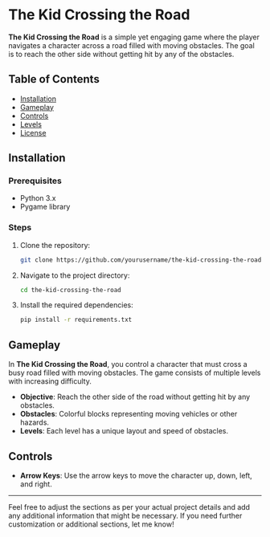 # The Kid Crossing the Road

**The Kid Crossing the Road** is a simple yet engaging game where the player navigates a character across a road filled with moving obstacles. The goal is to reach the other side without getting hit by any of the obstacles.

## Table of Contents
- [Installation](#installation)
- [Gameplay](#gameplay)
- [Controls](#controls)
- [Levels](#levels)
- [License](#license)

## Installation

### Prerequisites
- Python 3.x
- Pygame library

### Steps
1. Clone the repository:
    ```sh
    git clone https://github.com/yourusername/the-kid-crossing-the-road.git
    ```
2. Navigate to the project directory:
    ```sh
    cd the-kid-crossing-the-road
    ```
3. Install the required dependencies:
    ```sh
    pip install -r requirements.txt
    ```

## Gameplay

In **The Kid Crossing the Road**, you control a character that must cross a busy road filled with moving obstacles. The game consists of multiple levels with increasing difficulty.

- **Objective**: Reach the other side of the road without getting hit by any obstacles.
- **Obstacles**: Colorful blocks representing moving vehicles or other hazards.
- **Levels**: Each level has a unique layout and speed of obstacles.

## Controls

- **Arrow Keys**: Use the arrow keys to move the character up, down, left, and right.


---

Feel free to adjust the sections as per your actual project details and add any additional information that might be necessary. If you need further customization or additional sections, let me know!